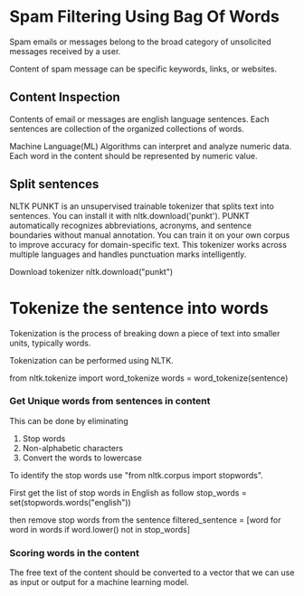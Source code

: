 # Spam Filtering Using Bag Of Words
Spam emails or messages belong to the broad category of unsolicited messages received by a user.

Content of spam message can be specific keywords, links, or websites.

## Content Inspection
Contents of email or messages are english language sentences. Each sentences are collection of the organized collections of words.

Machine Language(ML) Algorithms can interpret and analyze numeric data. Each word in the content should be represented by numeric value.

## Split sentences
NLTK PUNKT is an unsupervised trainable tokenizer that splits text into sentences. You can install it with nltk.download('punkt'). PUNKT automatically recognizes abbreviations, acronyms, and sentence boundaries without manual annotation. You can train it on your own corpus to improve accuracy for domain-specific text. This tokenizer works across multiple languages and handles punctuation marks intelligently.

Download tokenizer
nltk.download("punkt")

# Tokenize the sentence into words
Tokenization is the process of breaking down a piece of text into smaller units, typically words.

Tokenization can be performed using NLTK.

from nltk.tokenize import word_tokenize
words = word_tokenize(sentence)

### Get Unique words from sentences in content
This can be done by eliminating
1. Stop words
2. Non-alphabetic characters
3. Convert the words to lowercase

To identify the stop words use "from nltk.corpus import stopwords".

First get the list of stop words in English as follow
stop_words = set(stopwords.words("english"))

then remove stop words from the sentence
filtered_sentence = [word for word in words if word.lower() not in stop_words]

### Scoring words in the content
The free text of the content should be converted to a vector that we can use as input or output for a machine learning model.


